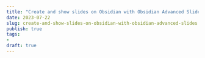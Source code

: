 ```yaml
---
title: "Create and show slides on Obsidian with Obsidian Advanced Slides"
date: 2023-07-22
slug: create-and-show-slides-on-obsidian-with-obsidian-advanced-slides
publish: true
tags:
- 
draft: true
---
```



